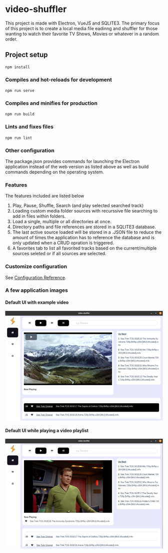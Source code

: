 # video-shuffler
This project is made with Electron, VueJS and SQLITE3. The primary focus of this project is to create a local media file eadinng and shuffler for those wanting to watch their favorite TV Shows, Movies or whatever in a random order.

## Project setup
```
npm install
```

### Compiles and hot-reloads for development
```
npm run serve
```

### Compiles and minifies for production
```
npm run build
```

### Lints and fixes files
```
npm run lint
```


### Other configuration
The package.json provides commands for launching the Electron application instead of the web version as listed above as well as build commands depending on the operating system.

### Features
The features included are listed below
1. Play, Pause, Shuffle, Search (and play selected searched track)
2. Loading custom media folder sources with recurssive file searching to add in files within folders.
3. Load a single, multiple or all directories at once.
4. Directory paths and file references are stored in a SQLITE3 database.
5. The last active source loaded will be stored in a .JSON file to reduce the amount of times the application has to reference the database and is only updated when a CRUD opration is triggered.
6. A favorites tab to list all favorited tracks based on the current/multiple sources seleted or if all sources are selected.

### Customize configuration
See [Configuration Reference](https://cli.vuejs.org/config/).


### A few application images
#### Default UI with example video
![VS-Demo-001](/video-shuffler-001.png)

#### Default UI while playing a video playlist
![VS-Demo-001](/video-shuffler-002.png)